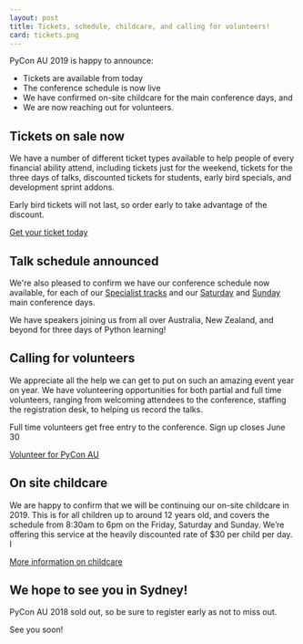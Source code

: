 ```yaml
---
layout: post
title: Tickets, schedule, childcare, and calling for volunteers!
card: tickets.png
---
```


PyCon AU 2019 is happy to announce: 

 * Tickets are available from today
 * The conference schedule is now live
 * We have confirmed on-site childcare for the main conference days, and
 * We are now reaching out for volunteers. 
 
## Tickets on sale now
 
 We have a number of different ticket types available to help people of every financial ability attend, including tickets just for the weekend, tickets for the three days of talks, discounted tickets for students, early bird specials, and development sprint addons.
 
Early bird tickets will not last, so order early to take advantage of the discount. 

[Get your ticket today](/attend/tickets)

## Talk schedule announced

We're also pleased to confirm we have our conference schedule now available, for each of our [Specialist tracks](/schedule/friday) and our [Saturday](/schedule/saturday) and [Sunday](/schedule/sunday) main conference days. 

We have speakers joining us from all over Australia, New Zealand, and beyond for three days of Python learning!

## Calling for volunteers

We appreciate all the help we can get to put on such an amazing event year on year. We have volunteering opportunities for both partial and full time volunteers, ranging from welcoming attendees to the conference, staffing the registration desk, to helping us record the talks.

Full time volunteers get free entry to the conference. Sign up closes June 30

[Volunteer for PyCon AU](/volunteer)

## On site childcare

We are happy to confirm that we will be continuing our on-site childcare in 2019. This is for all children up to around 12 years old, and covers the schedule from 8:30am to 6pm on the Friday, Saturday and Sunday. We’re offering this service at the heavily discounted rate of $30 per child per day. I 

[More information on childcare](/attend/#childcare)

## We hope to see you in Sydney!

PyCon AU 2018 sold out, so be sure to register early as not to miss out. 

See you soon!
